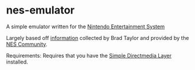 # nes-emulator
A simple emulator written for the [Nintendo Entertainment System](https://en.wikipedia.org/wiki/Nintendo_Entertainment_System "Nintendo Entertainment System")

Largely based off [information](http://nesdev.com/NES%20emulator%20development%20guide.txt "NES emulator development guide") collected by Brad Taylor and provided by the [NES Community](http://nesdev.com/ "NESDev Community Home").

Requirements:
	Requires that you have the [Simple Directmedia Layer](https://www.libsdl.org/ "SDL Website") installed.